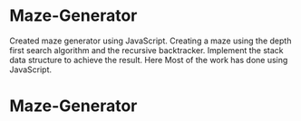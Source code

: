 # Maze-Generator
Created maze generator using JavaScript.
Creating a maze using the depth first search algorithm and the recursive backtracker. 
Implement the stack data structure to achieve the result.
Here Most of the work has done using JavaScript.
# Maze-Generator

